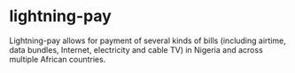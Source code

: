 # lightning-pay
Lightning-pay allows for payment of several kinds of bills (including airtime, data bundles, Internet, electricity and cable TV) in Nigeria and across multiple African countries. 
